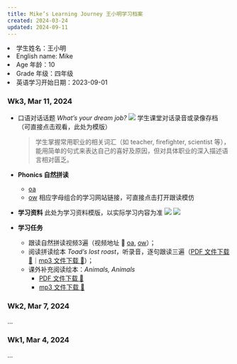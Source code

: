 ```yaml
---
title: Mike’s Learning Journey 王小明学习档案
created: 2024-03-24
updated: 2024-09-11
---
```


<span class="text"><li>学生姓名：王小明</li><li>English name: Mike</li><li>Age 年龄：10</li><li>Grade 年级：四年级</li><li>英语学习开始日期：2023-09-01</li></span>

### Wk3, Mar 11, 2024

- 口语对话话题 *What’s your dream job?*
	![](https://mini-elephant-1318622621.cos.ap-chongqing.myqcloud.com/2024/03/24/minimal-white-style-video-player.jpg)
	<span class="caption">学生课堂对话录音或录像存档<br>（可直接点击观看，此处为模版）</span>

	> 学生掌握常用职业的相关词汇（如 teacher, firefighter, scientist 等），能用简单的句式来表达自己的喜好及原因，但对具体职业的深入描述语言相对匮乏。

- **Phonics 自然拼读**
	- [oa](https://elt.oup.com/student/oxfordphonicsworld/level03/watch?cc=global&selLanguage=en#tracktitle)
	- [ow](https://elt.oup.com/student/oxfordphonicsworld/level03/watch?cc=global&selLanguage=en#tracktitle)
<span class="caption">相应字母组合的学习网站链接，可直接点击打开跟读模仿</span>
- **学习资料**
<span class="caption">此处为学习资料模版，以实际学习内容为准</span>
![](https://mini-elephant-1318622621.cos.ap-chongqing.myqcloud.com/2024/03/24/OIPS_SB1_1.png)
![](https://mini-elephant-1318622621.cos.ap-chongqing.myqcloud.com/2024/03/24/OIPS_SB1_2.png)
- **学习任务**
	- 跟读自然拼读视频3遍（视频地址 🔗 [oa](https://elt.oup.com/student/oxfordphonicsworld/level03/watch?cc=global&selLanguage=en#tracktitle), [ow](https://elt.oup.com/student/oxfordphonicsworld/level03/watch?cc=global&selLanguage=en#tracktitle)）；
	- 阅读拼读绘本 *Toad’s lost roast*，听录音，逐句跟读三遍（[PDF 文件下载 🔗](https://mini-elephant-1318622621.cos.ap-chongqing.myqcloud.com/2024/03/24/toad-s-lost-roast.pdf)｜[mp3 文件下载 🔗](https://mini-elephant-1318622621.cos.ap-chongqing.myqcloud.com/2024/03/24/toad-s-lost-roast.mp3)）；
	- 课外补充阅读绘本：*Animals, Animals*
		- [PDF 文件下载 🔗](https://mini-elephant-1318622621.cos.ap-chongqing.myqcloud.com/2024/03/24/animals-animals.pdf)
		- [mp3 文件下载 🔗](https://mini-elephant-1318622621.cos.ap-chongqing.myqcloud.com/2024/03/24/animals-animals.mp3)

### Wk2, Mar 7, 2024

…

### Wk1, Mar 4, 2024

…
